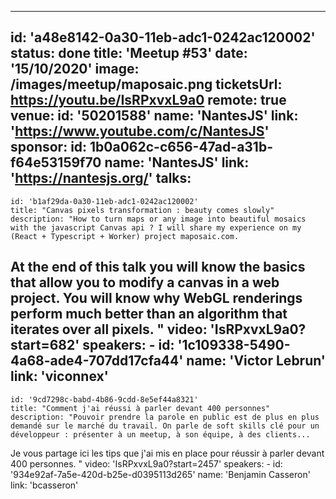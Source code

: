 ---
id: 'a48e8142-0a30-11eb-adc1-0242ac120002'
status: done
title: 'Meetup #53'
date: '15/10/2020'
image: /images/meetup/maposaic.png
ticketsUrl: https://youtu.be/IsRPxvxL9a0
remote: true
venue:
  id: '50201588'
  name: 'NantesJS'
  link: 'https://www.youtube.com/c/NantesJS'
sponsor:
    id: 1b0a062c-c656-47ad-a31b-f64e53159f70
    name: 'NantesJS'
    link: 'https://nantesjs.org/'
talks:
  -
    id: 'b1af29da-0a30-11eb-adc1-0242ac120002'
    title: "Canvas pixels transformation : beauty comes slowly"
    description: "How to turn maps or any image into beautiful mosaics with the javascript Canvas api ? I will share my experience on my (React + Typescript + Worker) project maposaic.com.

At the end of this talk you will know the basics that allow you to modify a canvas in a web project. You will know why WebGL renderings perform much better than an algorithm that iterates over all pixels.
"
    video: 'IsRPxvxL9a0?start=682'
    speakers:
      -
          id: '1c109338-5490-4a68-ade4-707dd17cfa44'
          name: 'Victor Lebrun'
          link: 'viconnex'
  -
    id: '9cd7298c-babd-4b86-9cdd-8e5ef44a8321'
    title: "Comment j'ai réussi à parler devant 400 personnes"
    description: "Pouvoir prendre la parole en public est de plus en plus demandé sur le marché du travail. On parle de soft skills clé pour un développeur : présenter à un meetup, à son équipe, à des clients...
                  
Je vous partage ici les tips que j'ai mis en place pour réussir à parler devant 400 personnes.
"
    video: 'IsRPxvxL9a0?start=2457'
    speakers:
      -
          id: '934e92af-7a5e-420d-b25e-d0395113d265'
          name: 'Benjamin Casseron'
          link: 'bcasseron'

